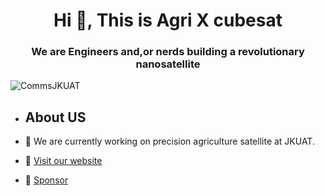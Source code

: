 <h1 align="center">Hi 👋, This is Agri X cubesat</h1>
<h3 align="center">We are Engineers and,or nerds building a revolutionary nanosatellite</h3>

<p align="left"> <img src="https://komarev.com/ghpvc/?username=CommsJKUAT&label=Profile%20views&color=ba0bea&style=flat" alt="CommsJKUAT" /> </p>


- ## About US

- 🔭 We are currently working on precision agriculture satellite at JKUAT.



- 🔗 [Visit our website](https://agroxsatsite.onrender.com/)
- 🔗 [Sponsor](https://link.payd.one/agri-x-cubesat)




<p align="left">
